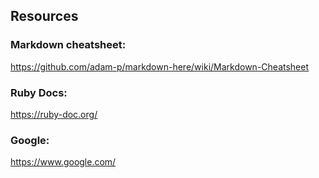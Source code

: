 ## Resources

### Markdown cheatsheet:

  https://github.com/adam-p/markdown-here/wiki/Markdown-Cheatsheet

### Ruby Docs:

  https://ruby-doc.org/

### Google:

  https://www.google.com/
